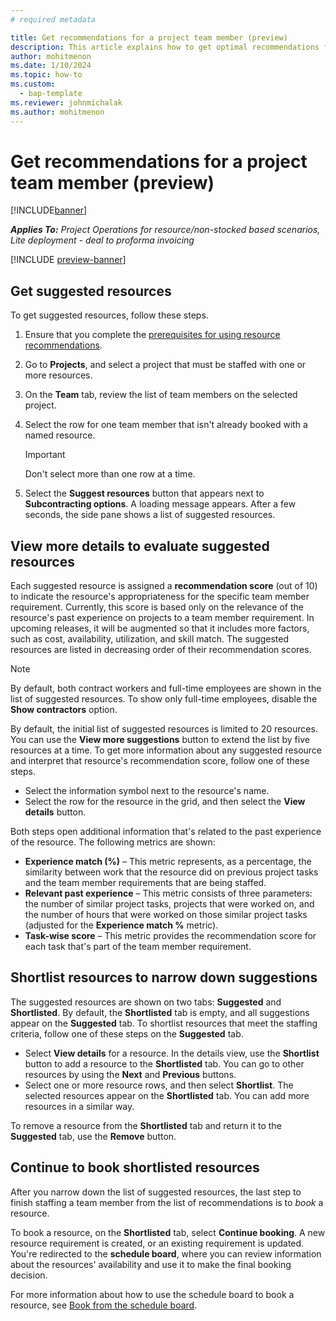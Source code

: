 ```yaml
---
# required metadata

title: Get recommendations for a project team member (preview)
description: This article explains how to get optimal recommendations for team members before you book them on a project.
author: mohitmenon
ms.date: 1/10/2024
ms.topic: how-to
ms.custom: 
  - bap-template
ms.reviewer: johnmichalak
ms.author: mohitmenon
---
```


# Get recommendations for a project team member (preview)

[!INCLUDE[banner](../includes/banner.md)]

_**Applies To:** Project Operations for resource/non-stocked based scenarios, Lite deployment - deal to proforma invoicing_

[!INCLUDE [preview-banner](../includes/preview-banner.md)]

## Get suggested resources

To get suggested resources, follow these steps.

1. Ensure that you complete the [prerequisites for using resource recommendations](./getting-started-with-resource-recommendations.md).
1. Go to **Projects**, and select a project that must be staffed with one or more resources.
1. On the **Team** tab, review the list of team members on the selected project.
1. Select the row for one team member that isn't already booked with a named resource.

    > [!IMPORTANT]
    > Don't select more than one row at a time.
1. Select the **Suggest resources** button that appears next to **Subcontracting options**. A loading message appears. After a few seconds, the side pane shows a list of suggested resources.

## View more details to evaluate suggested resources

Each suggested resource is assigned a **recommendation score** (out of 10) to indicate the resource's appropriateness for the specific team member requirement. Currently, this score is based only on the relevance of the resource's past experience on projects to a team member requirement. In upcoming releases, it will be augmented so that it includes more factors, such as cost, availability, utilization, and skill match. The suggested resources are listed in decreasing order of their recommendation scores.

> [!NOTE]
> By default, both contract workers and full-time employees are shown in the list of suggested resources. To show only full-time employees, disable the **Show contractors** option.
>
> By default, the initial list of suggested resources is limited to 20 resources. You can use the **View more suggestions** button to extend the list by five resources at a time.
To get more information about any suggested resource and interpret that resource's recommendation score, follow one of these steps.

- Select the information symbol next to the resource's name.
- Select the row for the resource in the grid, and then select the **View details** button.

Both steps open additional information that's related to the past experience of the resource. The following metrics are shown:

- **Experience match (%)** – This metric represents, as a percentage, the similarity between work that the resource did on previous project tasks and the team member requirements that are being staffed.
- **Relevant past experience** – This metric consists of three parameters: the number of similar project tasks, projects that were worked on, and the number of hours that were worked on those similar project tasks (adjusted for the **Experience match %** metric).
- **Task-wise score** – This metric provides the recommendation score for each task that's part of the team member requirement.

## Shortlist resources to narrow down suggestions

The suggested resources are shown on two tabs: **Suggested** and **Shortlisted**. By default, the **Shortlisted** tab is empty, and all suggestions appear on the **Suggested** tab. To shortlist resources that meet the staffing criteria, follow one of these steps on the **Suggested** tab.

- Select **View details** for a resource. In the details view, use the **Shortlist** button to add a resource to the **Shortlisted** tab. You can go to other resources by using the **Next** and **Previous** buttons.
- Select one or more resource rows, and then select **Shortlist**. The selected resources appear on the **Shortlisted** tab. You can add more resources in a similar way.

To remove a resource from the **Shortlisted** tab and return it to the **Suggested** tab, use the **Remove** button.

## Continue to book shortlisted resources

After you narrow down the list of suggested resources, the last step to finish staffing a team member from the list of recommendations is to *book* a resource.

To book a resource, on the **Shortlisted** tab, select **Continue booking**. A new resource requirement is created, or an existing requirement is updated. You're redirected to the **schedule board**, where you can review information about the resources' availability and use it to make the final booking decision.

For more information about how to use the schedule board to book a resource, see [Book from the schedule board](/dynamics365/project-operations/resource-management/book-project#book-from-the-schedule-board).
